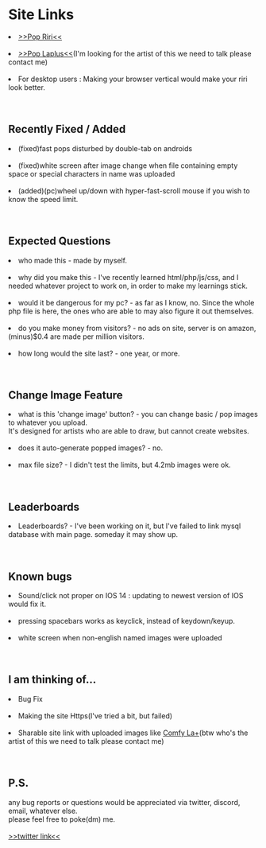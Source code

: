 <h1>Site Links</h1>

<li><a href = "http://pop-riri.click/">>>Pop Riri<<</a></li><br>
<li><a href = "http://pop-it.click?id=Laplus">>>Pop Laplus<<</a>(I'm looking for the artist of this we need to talk please contact me)</li><br>
<li>For desktop users : Making your browser vertical would make your riri look better.</li>
<br>
<br>
<h2>Recently Fixed / Added</h2>
<li>(fixed)fast pops disturbed by double-tab on androids</li><br>
<li>(fixed)white screen after image change when file containing empty space or special characters in name was uploaded</li><br>
<li>(added)(pc)wheel up/down with hyper-fast-scroll mouse if you wish to know the speed limit.</li><br>
<br>
<h2>Expected Questions</h2>
<li>who made this - made by myself.</li><br>
<li>why did you make this - I've recently learned html/php/js/css, and I needed whatever project to work on, in order to make my learnings stick.</li><br>
<li>would it be dangerous for my pc? - as far as I know, no. Since the whole php file is here, the ones who are able to may also figure it out themselves.</li><br>
<li>do you make money from visitors? - no ads on site, server is on amazon, (minus)$0.4 are made per million visitors.</li><br>
<li>how long would the site last? - one year, or more.</li><br>
<br>
<h2>Change Image Feature</h2>
<li>what is this 'change image' button? - you can change basic / pop images to whatever you upload.<br>
It's designed for artists who are able to draw, but cannot create websites.</li><br>
<li>does it auto-generate popped images? - no.</li><br>
<li>max file size? - I didn't test the limits, but 4.2mb images were ok.</li><br>
<br>
<h2>Leaderboards</h2>
<li>Leaderboards? - I've been working on it, but I've failed to link mysql database with main page. someday it may show up.</li><br>
<br>
<h2>Known bugs</h2>
<li>Sound/click not proper on IOS 14 : updating to newest version of IOS would fix it. </li><br>
<li>pressing spacebars works as keyclick, instead of keydown/keyup.</li><br>
<li>white screen when non-english named images were uploaded</li><br>
<br>
<h2>I am thinking of...</h2>
<li>Bug Fix</li><br>
<li>Making the site Https(I've tried a bit, but failed)</li><br>
<li>Sharable site link with uploaded images like <a href = "http://pop-it.click?id=Laplus">Comfy La+</a>(btw who's the artist of this we need to talk please contact me)</li><br>
<br>
<h2>P.S.</h2>
any bug reports or questions would be appreciated via twitter, discord, email, whatever else.<br>
please feel free to poke(dm) me.<br>
<br>
<a href = "https://twitter.com/mosinori2256">>>twitter link<<</a><br>
